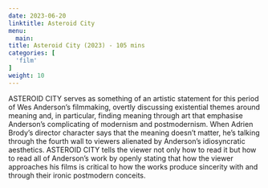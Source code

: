 ```yaml
---
date: 2023-06-20
linktitle: Asteroid City
menu:
  main:
title: Asteroid City (2023) - 105 mins
categories: [
  'film'
]
weight: 10
---
```


ASTEROID CITY serves as something of an artistic statement for this period of Wes Anderson’s filmmaking, overtly discussing existential themes around meaning and, in particular, finding meaning through art that emphasise Anderson’s complicating of modernism and postmodernism. When Adrien Brody’s director character says that the meaning doesn’t matter, he’s talking through the fourth wall to viewers alienated by Anderson’s idiosyncratic aesthetics. ASTEROID CITY tells the viewer not only how to read it but how to read all of Anderson’s work by openly stating that how the viewer approaches his films is critical to how the works produce sincerity with and through their ironic postmodern conceits.

